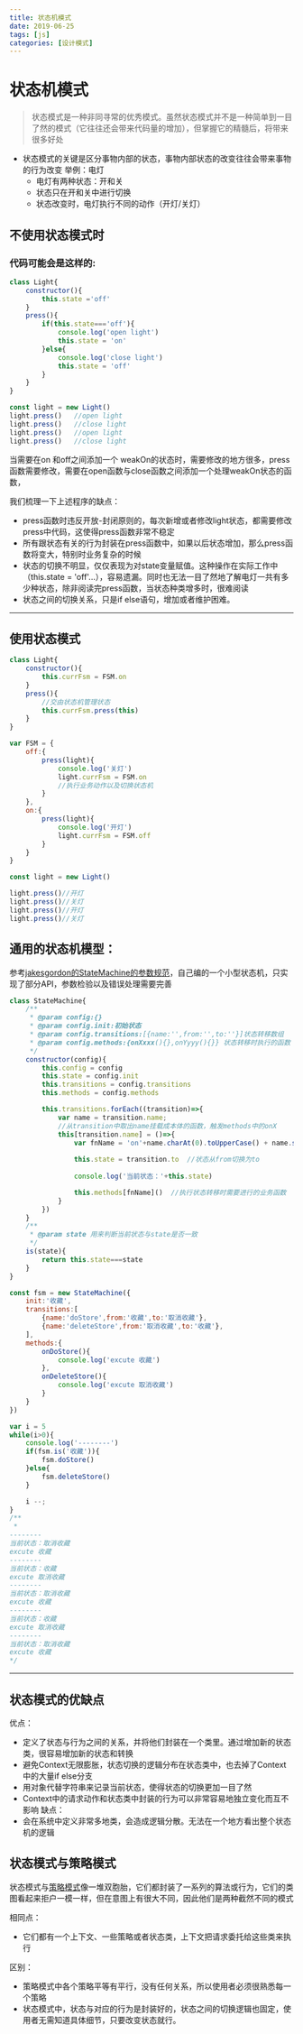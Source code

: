 ```yaml
---
title: 状态机模式
date: 2019-06-25
tags: [js]
categories: [设计模式]
---
```

# 状态机模式

> 状态模式是一种非同寻常的优秀模式。虽然状态模式并不是一种简单到一目了然的模式（它往往还会带来代码量的增加），但掌握它的精髓后，将带来很多好处

- 状态模式的关键是区分事物内部的状态，事物内部状态的改变往往会带来事物的行为改变
举例：电灯
    - 电灯有两种状态：开和关
    - 状态只在开和关中进行切换
    - 状态改变时，电灯执行不同的动作（开灯/关灯）

## **不使用状态模式**时
### 代码可能会是这样的:
```js
class Light{
    constructor(){
        this.state ='off'      
    }
    press(){
        if(this.state==='off'){
            console.log('open light')
            this.state = 'on'
        }else{
            console.log('close light')
            this.state = 'off'
        }
    }
}

const light = new Light()
light.press()   //open light
light.press()   //close light
light.press()   //open light
light.press()   //close light
```

当需要在on 和off之间添加一个 weakOn的状态时，需要修改的地方很多，press函数需要修改，需要在open函数与close函数之间添加一个处理weakOn状态的函数，

我们梳理一下上述程序的缺点：

- press函数时违反开放-封闭原则的，每次新增或者修改light状态，都需要修改press中代码，这使得press函数非常不稳定
- 所有跟状态有关的行为封装在press函数中，如果以后状态增加，那么press函数将变大，特别时业务复杂的时候
-  状态的切换不明显，仅仅表现为对state变量赋值。这种操作在实际工作中（this.state = 'off'...），容易遗漏。同时也无法一目了然地了解电灯一共有多少种状态，除非阅读完press函数，当状态种类增多时，很难阅读
- 状态之间的切换关系，只是if else语句，增加或者维护困难。

---

## 使用状态模式

```js
class Light{
    constructor(){
        this.currFsm = FSM.on
    }
    press(){
        //交由状态机管理状态
        this.currFsm.press(this)
    }   
}

var FSM = {
    off:{
        press(light){
            console.log('关灯')
            light.currFsm = FSM.on
            //执行业务动作以及切换状态机
        }
    },
    on:{
        press(light){
            console.log('开灯')
            light.currFsm = FSM.off
        }
    }
}

const light = new Light()

light.press()//开灯
light.press()//关灯
light.press()//开灯
light.press()//关灯
```
## 通用的状态机模型：
参考[jakesgordon的StateMachine的参数规范](https://github.com/jakesgordon/javascript-state-machine)，自己编的一个小型状态机，只实现了部分API，参数检验以及错误处理需要完善
```js
class StateMachine{
    /**
     * @param config:{}
     * @param config.init:初始状态
     * @param config.transitions:[{name:'',from:'',to:''}]状态转移数组
     * @param config.methods:{onXxxx(){},onYyyy(){}} 状态转移时执行的函数
     */ 
    constructor(config){
        this.config = config
        this.state = config.init
        this.transitions = config.transitions
        this.methods = config.methods

        this.transitions.forEach((transition)=>{
            var name = transition.name;
            //从transition中取出name挂载成本体的函数，触发methods中的onX
            this[transition.name] = ()=>{
                var fnName = 'on'+name.charAt(0).toUpperCase() + name.slice(1)
                
                this.state = transition.to  //状态从from切换为to
                
                console.log('当前状态：'+this.state)

                this.methods[fnName]()  //执行状态转移时需要进行的业务函数
            }
        })
    }
    /** 
     * @param state 用来判断当前状态与state是否一致
     */
    is(state){
        return this.state===state
    }
}

const fsm = new StateMachine({
    init:'收藏',
    transitions:[
        {name:'doStore',from:'收藏',to:'取消收藏'},
        {name:'deleteStore',from:'取消收藏',to:'收藏'},
    ],
    methods:{
        onDoStore(){
            console.log('excute 收藏')
        },
        onDeleteStore(){
            console.log('excute 取消收藏')
        }
    }
})

var i = 5
while(i>0){
    console.log('--------')
    if(fsm.is('收藏')){
        fsm.doStore()
    }else{
        fsm.deleteStore()
    }

    i --;
}
/**
 * 
--------
当前状态：取消收藏
excute 收藏
--------
当前状态：收藏
excute 取消收藏
--------
当前状态：取消收藏
excute 收藏
--------
当前状态：收藏
excute 取消收藏
--------
当前状态：取消收藏
excute 收藏
*/
```
---

## 状态模式的优缺点

优点：
- 定义了状态与行为之间的关系，并将他们封装在一个类里。通过增加新的状态类，很容易增加新的状态和转换
- 避免Context无限膨胀，状态切换的逻辑分布在状态类中，也去掉了Context中的大量if else分支
- 用对象代替字符串来记录当前状态，使得状态的切换更加一目了然
- Context中的请求动作和状态类中封装的行为可以非常容易地独立变化而互不影响 
缺点：
- 会在系统中定义非常多地类，会造成逻辑分散。无法在一个地方看出整个状态机的逻辑

## 状态模式与策略模式

状态模式与[策略模式](https://github.com/zc1789284658/Code-Note/edit/master/design-pattern/Strategy.md)像一堆双胞胎，它们都封装了一系列的算法或行为，它们的类图看起来拒户一模一样，但在意图上有很大不同，因此他们是两种截然不同的模式

相同点：

- 它们都有一个上下文、一些策略或者状态类，上下文把请求委托给这些类来执行

区别：

- 策略模式中各个策略平等有平行，没有任何关系，所以使用者必须很熟悉每一个策略
- 状态模式中，状态与对应的行为是封装好的，状态之间的切换逻辑也固定，使用者无需知道具体细节，只要改变状态就行。  